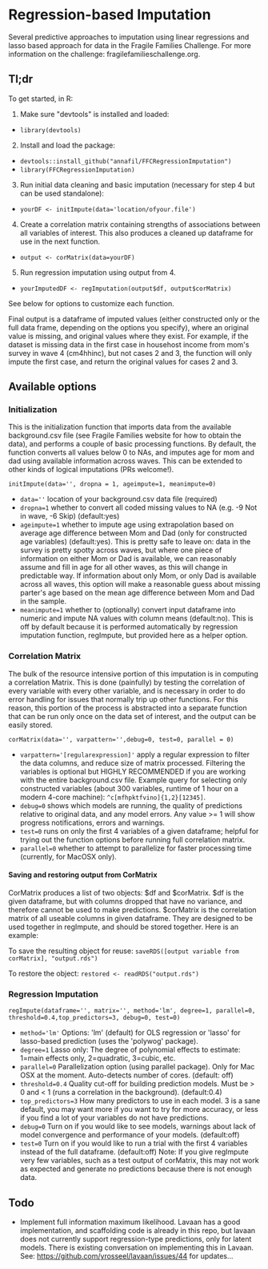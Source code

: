 # Regression-based Imputation

Several predictive approaches to imputation using linear regressions and lasso based approach for data in the Fragile Families Challenge. For more information on the challenge: fragilefamilieschallenge.org.

## Tl;dr

To get started, in R:
1. Make sure "devtools" is installed and loaded:
  - `library(devtools)`
2. Install and load the package: 
  - `devtools::install_github("annafil/FFCRegressionImputation")`
  - `library(FFCRegressionImputation)`
3. Run initial data cleaning and basic imputation (necessary for step 4 but can be used standalone):
  - `yourDF <- initImpute(data='location/ofyour.file')`
4. Create a correlation matrix containing strengths of associations between all variables of interest. This also produces a cleaned up dataframe for use in the next function. 
  - `output <- corMatrix(data=yourDF)`
5. Run regression imputation using output from 4. 
  - `yourImputedDF <- regImputation(output$df, output$corMatrix)`

See below for options to customize each function. 

Final output is a dataframe of imputed values (either constructed only or the full data frame, depending on the options you specify), where an original value is missing, and original values where they exist. For example, if the dataset is missing data in the first case in househost income from mom's survey in wave 4 (cm4hhinc), but not cases 2 and 3, the function will only impute the first case, and return the original values for cases 2 and 3. 

## Available options

### Initialization

This is the initialization function that imports data from the available background.csv file (see Fragile Families website for how to obtain the data), and performs a couple of basic processing functions. By default, the function converts all values below 0 to NAs, and imputes age for mom and dad using available information across waves. This can be extended to other kinds of logical imputations (PRs welcome!). 

`initImpute(data='', dropna = 1, ageimpute=1, meanimpute=0)`

- `data=''` location of your background.csv data file (required)
- `dropna=1` whether to convert all coded missing values to NA (e.g. -9 Not in wave, -6 Skip) (default:yes)
- `ageimpute=1` whether to impute age using extrapolation based on average age difference between Mom and Dad (only for constructed age variables) (default:yes). This is pretty safe to leave on: data in the survey is pretty spotty across waves, but where one piece of information on either Mom or Dad is available, we can reasonably assume and fill in age for all other waves, as this will change in predictable way. If information about only Mom, or only Dad is available across all waves, this option will make a reasonable guess about missing parter's age based on the mean age difference between Mom and Dad in the sample. 
- `meanimpute=1` whether to (optionally) convert input dataframe into numeric and impute NA values with column means (default:no). This is off by default because it is performed automatically by regression imputation function, regImpute, but provided here as a helper option. 

### Correlation Matrix
The bulk of the resource intensive portion of this imputation is in computing a correlation Matrix. This is done (painfully) by testing the correlation of every variable with every other variable, and is necessary in order to do error handling for issues that normally trip up other functions. For this reason, this portion of the process is abstracted into a separate function that can be run only once on the data set of interest, and the output can be easily stored. 

`corMatrix(data='', varpattern='',debug=0, test=0, parallel = 0)`

- `varpattern='[regularexpression]'` apply a regular expression to filter the data columns, and reduce size of matrix processed. Filtering the variables is optional but HIGHLY RECOMMENDED if you are working with the entire background.csv file. Example query for selecting only constructed variables (about 300 variables, runtime of 1 hour on a modern 4-core machine): `^c[mfhpktfvino]{1,2}[12345]`. 
- `debug=0` shows which models are running, the quality of predictions relative to original data, and any model errors. Any value >= 1 will show progress notifications, errors and warnings.
- `test=0` runs on only the first 4 variables of a given dataframe; helpful for trying out the function options before running full correlation matrix.  
- `parallel=0` whether to attempt to parallelize for faster processing time (currently, for MacOSX only). 

#### Saving and restoring output from CorMatrix

CorMatrix produces a list of two objects: $df and $corMatrix. $df is the given dataframe, but with columns dropped that have no variance, and therefore cannot be used to make predictions. $corMatrix is the correlation matrix of all useable columns in given dataframe. They are designed to be used together in regImpute, and should be stored together. Here is an example:

To save the resulting object for reuse:
`saveRDS([output variable from corMatrix], "output.rds")`

To restore the object:
`restored <- readRDS("output.rds")`


### Regression Imputation 

`regImpute(dataframe='', matrix='', method='lm', degree=1, parallel=0, threshold=0.4,top_predictors=3, debug=0, test=0)`

- `method='lm'` Options: 'lm' (default) for OLS regression or 'lasso' for lasso-based prediction (uses the 'polywog' package).
- `degree=1` Lasso only: The degree of polynomial effects to estimate: 1=main effects only, 2=quadratic, 3=cubic, etc.
- `parallel=0` Parallelization option (using parallel package). Only for Mac OSX at the moment. Auto-detects number of cores. (default: off)
- `threshold=0.4` Quality cut-off for building prediction models. Must be > 0 and < 1 (runs a correlation in the background). (default:0.4)
- `top_predictors=3` How many predictors to use in each model. 3 is a sane default, you may want more if you want to try for more accuracy, or less if you find a lot of your variables do not have predictions. 
- `debug=0` Turn on if you would like to see models, warnings about lack of model convergence and performance of your models. (default:off)
- `test=0` Turn on if you would like to run a trial with the first 4 variables instead of the full dataframe. (default:off) Note: If you give regImpute very few variables, such as a test output of corMatrix, this may not work as expected and generate no predictions because there is not enough data. 

## Todo

- Implement full information maximum likelihood. Lavaan has a good implementation, and scaffolding code is already in this repo, but lavaan does not currently support regression-type predictions, only for latent models. There is existing conversation on implementing this in Lavaan. See: https://github.com/yrosseel/lavaan/issues/44 for updates...
